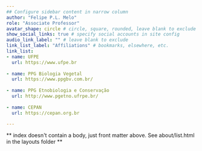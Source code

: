 ```yaml
---
## Configure sidebar content in narrow column
author: "Felipe P.L. Melo"
role: "Associate Professor"
avatar_shape: circle # circle, square, rounded, leave blank to exclude
show_social_links: true # specify social accounts in site config
audio_link_label: "" # leave blank to exclude
link_list_label: "Affiliations" # bookmarks, elsewhere, etc.
link_list:
- name: UFPE
  url: https://www.ufpe.br
  
- name: PPG Biologia Vegetal
  url: https://www.ppgbv.com.br/
  
- name: PPG Etnobiologia e Conservação
  url: http://www.pgetno.ufrpe.br/
  
- name: CEPAN
  url: https://cepan.org.br

---
```


** index doesn't contain a body, just front matter above.
See about/list.html in the layouts folder **